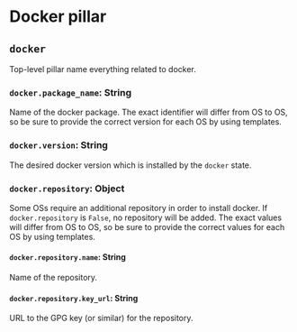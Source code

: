 # Docker pillar

## `docker`

Top-level pillar name everything related to docker.

### `docker.package_name`: String

Name of the docker package. The exact identifier will differ from OS to OS,
so be sure to provide the correct version for each OS by using templates.

### `docker.version`: String

The desired docker version which is installed by the `docker` state.

### `docker.repository`: Object

Some OSs require an additional repository in order to install docker.
If `docker.repository` is `False`, no repository will be added.
The exact values will differ from OS to OS, so be sure to provide 
the correct values for each OS by using templates.

#### `docker.repository.name`: String

Name of the repository.

#### `docker.repository.key_url`: String

URL to the GPG key (or similar) for the repository.